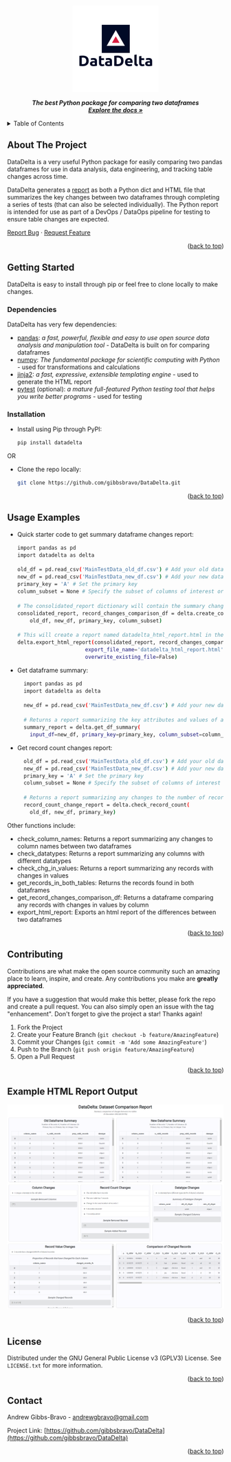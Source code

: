 <div id="top"></div>

<!-- PROJECT LOGO -->
<br />
<div align="center">
  <a href="https://github.com/gibbsbravo/DataDelta">
    <img src="https://github.com/gibbsbravo/DataDelta/blob/master/images/DataDeltaLogo.png?raw=true" alt="Logo" width="200" height="200">
  </a>
  <p align="center" style="font-weight: bold; font-style:italic">
    The best Python package for comparing two dataframes
    <br />
    <a href="https://github.com/gibbsbravo/DataDelta"><strong>Explore the docs »</strong></a>
    <br />
    
  </p>
</div>

<!-- TABLE OF CONTENTS -->
<details>
  <summary>Table of Contents</summary>
  <ol>
    <li>
      <a href="#about-the-project">About The Project</a>
    </li>
    <li>
      <a href="#getting-started">Getting Started</a>
      <ul>
        <li><a href="#dependencies">Dependencies</a></li>
        <li><a href="#installation">Installation</a></li>
      </ul>
    </li>
    <li><a href="#usage-examples">Usage Examples</a></li>
    <li><a href="#contributing">Contributing</a></li>
    <li><a href="#example-html-report-output">Example HTML Report Output</a></li>
    <li><a href="#license">License</a></li>
    <li><a href="#contact">Contact</a></li>
  </ol>
</details>

<!-- ABOUT THE PROJECT -->

## About The Project

DataDelta is a very useful Python package for easily comparing two pandas dataframes for use in data analysis, data engineering, and tracking table changes across time.

DataDelta generates a <a href="#example-html-report-output">report</a> as both a Python dict and HTML file that summarizes the key changes between two dataframes through completing a series of tests (that can also be selected individually). The Python report is intended for use as part of a DevOps / DataOps pipeline for testing to ensure table changes are expected.

<a href="https://github.com/gibbsbravo/DataDelta/issues">Report Bug</a>
·
<a href="https://github.com/gibbsbravo/DataDelta/issues">Request Feature</a>

<p align="right">(<a href="#top">back to top</a>)</p>

<!-- GETTING STARTED -->

## Getting Started

DataDelta is easy to install through pip or feel free to clone locally to make changes.

### Dependencies

DataDelta has very few dependencies:

- <a href='https://pandas.pydata.org/'>pandas</a>: _a fast, powerful, flexible and easy to use open source data analysis and manipulation tool_ - DataDelta is built on for comparing dataframes
- <a href='https://numpy.org/'>numpy</a>: _The fundamental package for scientific computing with Python_ - used for transformations and calculations
- <a href='https://jinja.palletsprojects.com/en/3.0.x/'>jinja2</a>: _a fast, expressive, extensible templating engine_ - used to generate the HTML report
- <a href='https://docs.pytest.org/en/6.2.x/'>pytest</a> (optional): _a mature full-featured Python testing tool that helps you write better programs_ - used for testing

### Installation

- Install using Pip through PyPI:
  ```sh
  pip install datadelta
  ```

OR

- Clone the repo locally:
  ```sh
  git clone https://github.com/gibbsbravo/DataDelta.git
  ```

<p align="right">(<a href="#top">back to top</a>)</p>

<!-- USAGE EXAMPLES -->

## Usage Examples

- Quick starter code to get summary dataframe changes report:

  ```sh
  import pandas as pd
  import datadelta as delta

  old_df = pd.read_csv('MainTestData_old_df.csv') # Add your old dataframe here
  new_df = pd.read_csv('MainTestData_new_df.csv') # Add your new dataframe here
  primary_key = 'A' # Set the primary key
  column_subset = None # Specify the subset of columns of interest or leave None to compare all columns

  # The consolidated_report dictionary will contain the summary changes
  consolidated_report, record_changes_comparison_df = delta.create_consolidated_report(
      old_df, new_df, primary_key, column_subset)

  # This will create a report named datadelta_html_report.html in the current working directory containing the summary changes
  delta.export_html_report(consolidated_report, record_changes_comparison_df,
                        export_file_name='datadelta_html_report.html',
                        overwrite_existing_file=False)
  ```

- Get dataframe summary:

  ```sh
    import pandas as pd
    import datadelta as delta

    new_df = pd.read_csv('MainTestData_new_df.csv') # Add your new dataframe here

    # Returns a report summarizing the key attributes and values of a dataframe
    summary_report = delta.get_df_summary(
      input_df=new_df, primary_key=primary_key, column_subset=column_subset, max_cols=15)
  ```

- Get record count changes report:

  ```sh
    old_df = pd.read_csv('MainTestData_old_df.csv') # Add your old dataframe here
    new_df = pd.read_csv('MainTestData_new_df.csv') # Add your new dataframe here
    primary_key = 'A' # Set the primary key
    column_subset = None # Specify the subset of columns of interest or leave None to compare all columns

    # Returns a report summarizing any changes to the number of records (and composition) between two dataframes
    record_count_change_report = delta.check_record_count(
      old_df, new_df, primary_key)
  ```

Other functions include:

- check_column_names: Returns a report summarizing any changes to column names between two dataframes
- check_datatypes: Returns a report summarizing any columns with different datatypes
- check_chg_in_values: Returns a report summarizing any records with changes in values
- get_records_in_both_tables: Returns the records found in both dataframes
- get_record_changes_comparison_df: Returns a dataframe comparing any records with changes in values by column
- export_html_report: Exports an html report of the differences between two dataframes

<p align="right">(<a href="#top">back to top</a>)</p>

<!-- CONTRIBUTING -->

## Contributing

Contributions are what make the open source community such an amazing place to learn, inspire, and create. Any contributions you make are **greatly appreciated**.

If you have a suggestion that would make this better, please fork the repo and create a pull request. You can also simply open an issue with the tag "enhancement".
Don't forget to give the project a star! Thanks again!

1. Fork the Project
2. Create your Feature Branch (`git checkout -b feature/AmazingFeature`)
3. Commit your Changes (`git commit -m 'Add some AmazingFeature'`)
4. Push to the Branch (`git push origin feature/AmazingFeature`)
5. Open a Pull Request

<p align="right">(<a href="#top">back to top</a>)</p>

<!-- Example Report -->

## Example HTML Report Output

![Report Screenshot][report-screenshot]

<p align="right">(<a href="#top">back to top</a>)</p>

<!-- LICENSE -->

## License

Distributed under the GNU General Public License v3 (GPLV3) License. See `LICENSE.txt` for more information.

<p align="right">(<a href="#top">back to top</a>)</p>

<!-- CONTACT -->

## Contact

Andrew Gibbs-Bravo - andrewgbravo@gmail.com

Project Link: [https://github.com/gibbsbravo/DataDelta](https://github.com/gibbsbravo/DataDelta)

<p align="right">(<a href="#top">back to top</a>)</p>

<!-- MARKDOWN LINKS & IMAGES -->
<!-- https://www.markdownguide.org/basic-syntax/#reference-style-links -->

[contributors-shield]: https://img.shields.io/github/contributors/gibbsbravo/DataDelta.svg?style=for-the-badge
[contributors-url]: https://github.com/gibbsbravo/DataDelta/graphs/contributors
[forks-shield]: https://img.shields.io/github/forks/gibbsbravo/DataDelta.svg?style=for-the-badge
[forks-url]: https://github.com/gibbsbravo/DataDelta/network/members
[stars-shield]: https://img.shields.io/github/stars/gibbsbravo/DataDelta.svg?style=for-the-badge
[stars-url]: https://github.com/gibbsbravo/DataDelta/stargazers
[issues-shield]: https://img.shields.io/github/issues/gibbsbravo/DataDelta.svg?style=for-the-badge
[issues-url]: https://github.com/gibbsbravo/DataDelta/issues
[license-shield]: https://img.shields.io/github/license/gibbsbravo/DataDelta.svg?style=for-the-badge
[license-url]: https://github.com/gibbsbravo/DataDelta/blob/master/LICENSE.txt
[linkedin-shield]: https://img.shields.io/badge/-LinkedIn-black.svg?style=for-the-badge&logo=linkedin&colorB=555
[report-screenshot]: https://github.com/gibbsbravo/DataDelta/blob/master/images/DatasetComparisonReport.png?raw=true

